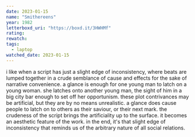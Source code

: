 ```yaml
---
date: 2023-01-15
name: "Smithereens"
year: 1982
letterboxd_uri: "https://boxd.it/3HWHMf"
rating: 
rewatch: 
tags:
  - laptop
watched_date: 2023-01-15
---
```


i like when a script has just a slight edge of inconsistency, where beats are lumped together in a crude semblance of cause and effects for the sake of narrative convenience. a glance is enough for one young man to latch on a young woman. she latches onto another young man, the sight of him in a big city bar enough to set off her opportunism. these plot contrivances may be artificial, but they are by no means unrealistic. a glance does cause people to latch on to others as their saviour, or their next mark. the crudeness of the script brings the artificiality up to the surface. it becomes an aesthetic feature of the work. in the end, it's that slight edge of inconsistency that reminds us of the arbitrary nature of all social relations.
